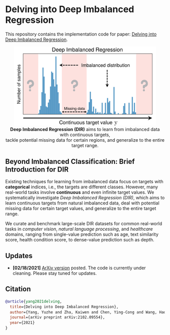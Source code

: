 # Delving into Deep Imbalanced Regression

This repository contains the implementation code for paper: [Delving into Deep Imbalanced Regression](https://arxiv.org/abs/2102.09554).

<p align="center">
    <img src="dir.png" width="450"> <br>
<b>Deep Imbalanced Regression (DIR)</b> aims to learn from imbalanced data with continuous targets, <br> tackle potential missing data for certain regions, and generalize to the entire target range.
</p>


## Beyond Imbalanced Classification: Brief Introduction for DIR
Existing techniques for learning from imbalanced data focus on targets with __categorical__ indices, i.e., the targets are different classes. However, many real-world tasks involve __continuous__ and even infinite target values. We systematically investigate _Deep Imbalanced Regression (DIR)_, which aims to learn continuous targets from natural imbalanced data, deal with potential missing data for certain target values, and generalize to the entire target range.

We curate and benchmark large-scale DIR datasets for common real-world tasks in _computer vision_, _natural language processing_, and _healthcare_ domains, ranging from single-value prediction such as age, text similarity score, health condition score, to dense-value prediction such as depth.


## Updates
- __[02/18/2021]__ [ArXiv version](https://arxiv.org/abs/2102.09554) posted. The code is currently under cleaning. Please stay tuned for updates.


## Citation
```bib
@article{yang2021delving,
  title={Delving into Deep Imbalanced Regression},
  author={Yang, Yuzhe and Zha, Kaiwen and Chen, Ying-Cong and Wang, Hao and Katabi, Dina},
  journal={arXiv preprint arXiv:2102.09554},
  year={2021}
}
```
